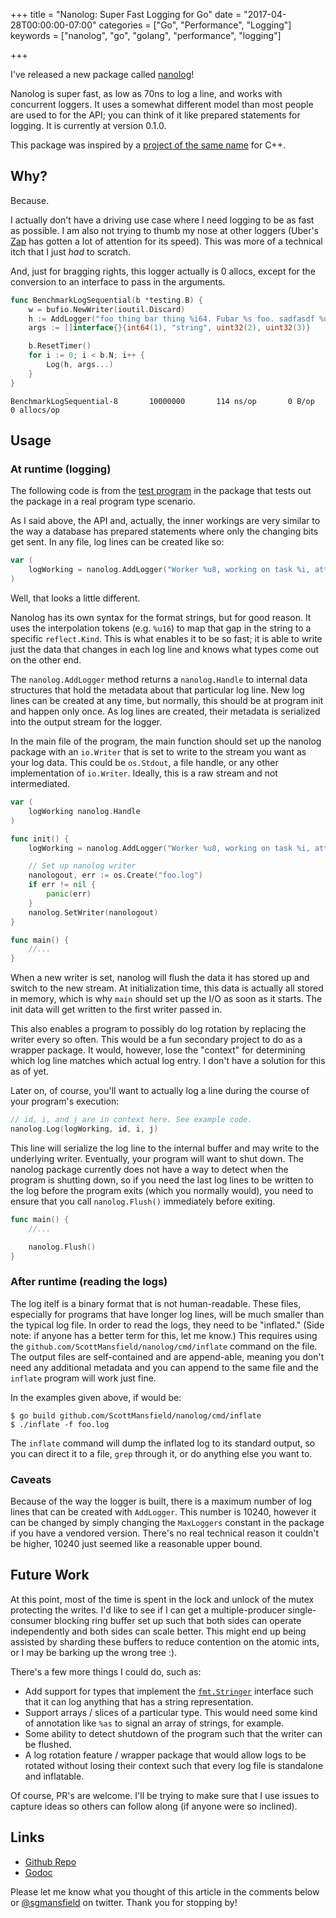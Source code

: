 +++
title = "Nanolog: Super Fast Logging for Go"
date = "2017-04-28T00:00:00-07:00"
categories = ["Go", "Performance", "Logging"]
keywords = ["nanolog", "go", "golang", "performance", "logging"]

+++

I've released a new package called [nanolog](https://github.com/ScottMansfield/nanolog)!

Nanolog is super fast, as low as 70ns to log a line, and works with concurrent loggers. It uses a
somewhat different model than most people are used to for the API; you can think of it like prepared
statements for logging. It is currently at version 0.1.0.

This package was inspired by a [project of the same name](https://github.com/PlatformLab/NanoLog)
for C++.

## Why?

Because.

I actually don't have a driving use case where I need logging to be as fast as possible. I am also
not trying to thumb my nose at other loggers (Uber's [Zap](https://github.com/uber-go/zap) has
gotten a lot of attention for its speed). This was more of a technical itch that I just *had* to
scratch.

And, just for bragging rights, this logger actually is 0 allocs, except for the conversion to an
interface to pass in the arguments.

```go
func BenchmarkLogSequential(b *testing.B) {
	w = bufio.NewWriter(ioutil.Discard)
	h := AddLogger("foo thing bar thing %i64. Fubar %s foo. sadfasdf %u32 sdfasfasdfasdffds %u32.")
	args := []interface{}{int64(1), "string", uint32(2), uint32(3)}

	b.ResetTimer()
	for i := 0; i < b.N; i++ {
		Log(h, args...)
	}
}
```

```
BenchmarkLogSequential-8       10000000       114 ns/op       0 B/op       0 allocs/op
```

## Usage

### At runtime (logging)

The following code is from the [test program](https://github.com/ScottMansfield/nanolog/tree/master/test)
in the package that tests out the package in a real program type scenario.

As I said above, the API and, actually, the inner workings are very similar to the way a database
has prepared statements where only the changing bits get sent. In any file, log lines can be created
like so:

```go
var (
    logWorking = nanolog.AddLogger("Worker %u8, working on task %i, attempt %i.")
)
```

Well, that looks a little different.

Nanolog has its own syntax for the format strings, but for good reason. It uses the interpolation
tokens (e.g. `%u16`) to map that gap in the string to a specific `reflect.Kind`. This is what
enables it to be so fast; it is able to write just the data that changes in each log line and knows
what types come out on the other end.

The `nanolog.AddLogger` method returns a `nanolog.Handle` to internal data structures that hold the
metadata about that particular log line. New log lines can be created at any time, but normally,
this should be at program init and happen only once. As log lines are created, their metadata is
serialized into the output stream for the logger.

In the main file of the program, the main function should set up the nanolog package with an
`io.Writer` that is set to write to the stream you want as your log data. This could be `os.Stdout`,
a file handle, or any other implementation of `io.Writer`. Ideally, this is a raw stream and not
intermediated.

```go
var (
	logWorking nanolog.Handle
)

func init() {
	logWorking = nanolog.AddLogger("Worker %u8, working on task %i, attempt %i.")

	// Set up nanolog writer
	nanologout, err := os.Create("foo.log")
	if err != nil {
		panic(err)
	}
	nanolog.SetWriter(nanologout)
}

func main() {
    //...
}
```

When a new writer is set, nanolog will flush the data it has stored up and switch to the new stream.
At initialization time, this data is actually all stored in memory, which is why `main` should set
up the I/O as soon as it starts. The init data will get written to the first writer passed in.

This also enables a program to possibly do log rotation by replacing the writer every so often. This
would be a fun secondary project to do as a wrapper package. It would, however, lose the "context"
for determining which log line matches which actual log entry. I don't have a solution for this as
of yet.

Later on, of course, you'll want to actually log a line during the course of your program's
execution:

```go
// id, i, and j are in context here. See example code.
nanolog.Log(logWorking, id, i, j)
```

This line will serialize the log line to the internal buffer and may write to the underlying writer.
Eventually, your program will want to shut down. The nanolog package currently does not have a way
to detect when the program is shutting down, so if you need the last log lines to be written to the
log before the program exits (which you normally would), you need to ensure that you call
`nanolog.Flush()` immediately before exiting.

```go
func main() {
    //...

    nanolog.Flush()
}
```

### After runtime (reading the logs)

The log itelf is a binary format that is not human-readable. These files, especially for programs
that have longer log lines, will be much smaller than the typical log file. In order to read the
logs, they need to be "inflated." (Side note: if anyone has a better term for this, let me know.)
This requires using the `github.com/ScottMansfield/nanolog/cmd/inflate` command on the file. The
output files are self-contained and are append-able, meaning you don't need any additional metadata
and you can append to the same file and the `inflate` program will work just fine.

In the examples given above, if would be:

```
$ go build github.com/ScottMansfield/nanolog/cmd/inflate
$ ./inflate -f foo.log
```

The `inflate` command will dump the inflated log to its standard output, so you can direct it to a
file, `grep` through it, or do anything else you want to.

### Caveats

Because of the way the logger is built, there is a maximum number of log lines that can be created
with `AddLogger`. This number is 10240, however it can be changed by simply changing the
`MaxLoggers` constant in the package if you have a vendored version. There's no real technical
reason it couldn't be higher, 10240 just seemed like a reasonable upper bound.

## Future Work

At this point, most of the time is spent in the lock and unlock of the mutex protecting the writes.
I'd like to see if I can get a multiple-producer single-consumer blocking ring buffer set up such
that both sides can operate independently and both sides can scale better. This might end up being
assisted by sharding these buffers to reduce contention on the atomic ints, or I may be barking up
the wrong tree :).

There's a few more things I could do, such as:

* Add support for types that implement the [`fmt.Stringer`](https://golang.org/pkg/fmt/#Stringer)
interface such that it can log anything that has a string representation.
* Support arrays / slices of a particular type. This would need some kind of annotation like `%as`
to signal an array of strings, for example.
* Some ability to detect shutdown of the program such that the writer can be flushed.
* A log rotation feature / wrapper package that would allow logs to be rotated without losing their
context such that every log file is standalone and inflatable.

Of course, PR's are welcome. I'll be trying to make sure that I use issues to capture ideas so
others can follow along (if anyone were so inclined).

## Links

* [Github Repo](https://github.com/ScottMansfield/nanolog)
* [Godoc](https://godoc.org/github.com/ScottMansfield/nanolog)

Please let me know what you thought of this article in the comments below or
[@sgmansfield](https://twitter.com/sgmansfield) on twitter. Thank you for stopping by!